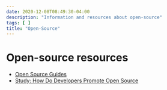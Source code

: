 ```yaml
---
date: 2020-12-08T08:49:30-04:00
description: "Information and resources about open-source"
tags: [ ]
title: "Open-Source"
---
```


# Open-source resources

* [Open Source Guides](https://opensource.guide/)
* [Study: How Do Developers Promote Open Source](https://www.researchgate.net/publication/327447342_How_Do_Developers_Promote_Open_Source_Projects) <!-- TODO: Digest -->
